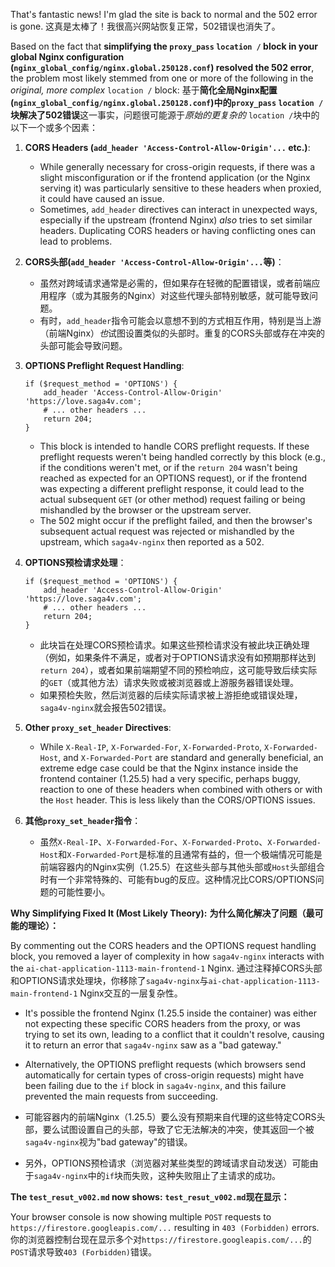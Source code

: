 That's fantastic news! I'm glad the site is back to normal and the 502 error is gone.
这真是太棒了！我很高兴网站恢复正常，502错误也消失了。

Based on the fact that **simplifying the `proxy_pass` `location /` block in your global Nginx configuration (`nginx_global_config/nginx.global.250128.conf`) resolved the 502 error**, the problem most likely stemmed from one or more of the following in the *original, more complex* `location /` block:
基于**简化全局Nginx配置(`nginx_global_config/nginx.global.250128.conf`)中的`proxy_pass` `location /`块解决了502错误**这一事实，问题很可能源于*原始的更复杂的* `location /`块中的以下一个或多个因素：

1.  **CORS Headers (`add_header 'Access-Control-Allow-Origin'...` etc.)**:
    *   While generally necessary for cross-origin requests, if there was a slight misconfiguration or if the frontend application (or the Nginx serving it) was particularly sensitive to these headers when proxied, it could have caused an issue.
    *   Sometimes, `add_header` directives can interact in unexpected ways, especially if the upstream (frontend Nginx) *also* tries to set similar headers. Duplicating CORS headers or having conflicting ones can lead to problems.

1.  **CORS头部(`add_header 'Access-Control-Allow-Origin'...`等)**：
    *   虽然对跨域请求通常是必需的，但如果存在轻微的配置错误，或者前端应用程序（或为其服务的Nginx）对这些代理头部特别敏感，就可能导致问题。
    *   有时，`add_header`指令可能会以意想不到的方式相互作用，特别是当上游（前端Nginx）*也*试图设置类似的头部时。重复的CORS头部或存在冲突的头部可能会导致问题。

2.  **OPTIONS Preflight Request Handling**:
    ```nginx
    if ($request_method = 'OPTIONS') {
        add_header 'Access-Control-Allow-Origin' 'https://love.saga4v.com';
        # ... other headers ...
        return 204;
    }
    ```
    *   This block is intended to handle CORS preflight requests. If these preflight requests weren't being handled correctly by this block (e.g., if the conditions weren't met, or if the `return 204` wasn't being reached as expected for an OPTIONS request), or if the frontend was expecting a different preflight response, it could lead to the actual subsequent `GET` (or other method) request failing or being mishandled by the browser or the upstream server.
    *   The 502 might occur if the preflight failed, and then the browser's subsequent actual request was rejected or mishandled by the upstream, which `saga4v-nginx` then reported as a 502.

2.  **OPTIONS预检请求处理**：
    ```nginx
    if ($request_method = 'OPTIONS') {
        add_header 'Access-Control-Allow-Origin' 'https://love.saga4v.com';
        # ... other headers ...
        return 204;
    }
    ```
    *   此块旨在处理CORS预检请求。如果这些预检请求没有被此块正确处理（例如，如果条件不满足，或者对于OPTIONS请求没有如预期那样达到`return 204`），或者如果前端期望不同的预检响应，这可能导致后续实际的`GET`（或其他方法）请求失败或被浏览器或上游服务器错误处理。
    *   如果预检失败，然后浏览器的后续实际请求被上游拒绝或错误处理，`saga4v-nginx`就会报告502错误。

3.  **Other `proxy_set_header` Directives**:
    *   While `X-Real-IP`, `X-Forwarded-For`, `X-Forwarded-Proto`, `X-Forwarded-Host`, and `X-Forwarded-Port` are standard and generally beneficial, an extreme edge case could be that the Nginx instance inside the frontend container (1.25.5) had a very specific, perhaps buggy, reaction to one of these headers when combined with others or with the `Host` header. This is less likely than the CORS/OPTIONS issues.

3.  **其他`proxy_set_header`指令**：
    *   虽然`X-Real-IP`、`X-Forwarded-For`、`X-Forwarded-Proto`、`X-Forwarded-Host`和`X-Forwarded-Port`是标准的且通常有益的，但一个极端情况可能是前端容器内的Nginx实例（1.25.5）在这些头部与其他头部或`Host`头部组合时有一个非常特殊的、可能有bug的反应。这种情况比CORS/OPTIONS问题的可能性要小。

**Why Simplifying Fixed It (Most Likely Theory):**
**为什么简化解决了问题（最可能的理论）：**

By commenting out the CORS headers and the OPTIONS request handling block, you removed a layer of complexity in how `saga4v-nginx` interacts with the `ai-chat-application-1113-main-frontend-1` Nginx.
通过注释掉CORS头部和OPTIONS请求处理块，你移除了`saga4v-nginx`与`ai-chat-application-1113-main-frontend-1` Nginx交互的一层复杂性。

*   It's possible the frontend Nginx (1.25.5 inside the container) was either not expecting these specific CORS headers from the proxy, or was trying to set its own, leading to a conflict that it couldn't resolve, causing it to return an error that `saga4v-nginx` saw as a "bad gateway."
*   Alternatively, the OPTIONS preflight requests (which browsers send automatically for certain types of cross-origin requests) might have been failing due to the `if` block in `saga4v-nginx`, and this failure prevented the main requests from succeeding.

*   可能容器内的前端Nginx（1.25.5）要么没有预期来自代理的这些特定CORS头部，要么试图设置自己的头部，导致了它无法解决的冲突，使其返回一个被`saga4v-nginx`视为"bad gateway"的错误。
*   另外，OPTIONS预检请求（浏览器对某些类型的跨域请求自动发送）可能由于`saga4v-nginx`中的`if`块而失败，这种失败阻止了主请求的成功。

**The `test_resut_v002.md` now shows:**
**`test_resut_v002.md`现在显示：**

Your browser console is now showing multiple `POST` requests to `https://firestore.googleapis.com/...` resulting in `403 (Forbidden)` errors.
你的浏览器控制台现在显示多个对`https://firestore.googleapis.com/...`的`POST`请求导致`403 (Forbidden)`错误。
